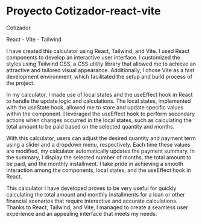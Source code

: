 #  Proyecto Cotizador-react-vite

Cotizador

React - Vite - Tailwind

I have created this calculator using React, Tailwind, and Vite. I used React components to develop an interactive user interface. I customized the styles using Tailwind CSS, a CSS utility library that allowed me to achieve an attractive and tailored visual appearance. Additionally, I chose Vite as a fast development environment, which facilitated the setup and build process of the project.

In my calculator, I made use of local states and the useEffect hook in React to handle the update logic and calculations. The local states, implemented with the useState hook, allowed me to store and update specific values within the component. I leveraged the useEffect hook to perform secondary actions when changes occurred in the local states, such as calculating the total amount to be paid based on the selected quantity and months.

With this calculator, users can adjust the desired quantity and payment term using a slider and a dropdown menu, respectively. Each time these values are modified, my calculator automatically updates the payment summary. In the summary, I display the selected number of months, the total amount to be paid, and the monthly installment. I take pride in achieving a smooth interaction among the components, local states, and the useEffect hook in React.

This calculator I have developed proves to be very useful for quickly calculating the total amount and monthly installments for a loan or other financial scenarios that require interactive and accurate calculations. Thanks to React, Tailwind, and Vite, I managed to create a seamless user experience and an appealing interface that meets my needs.

